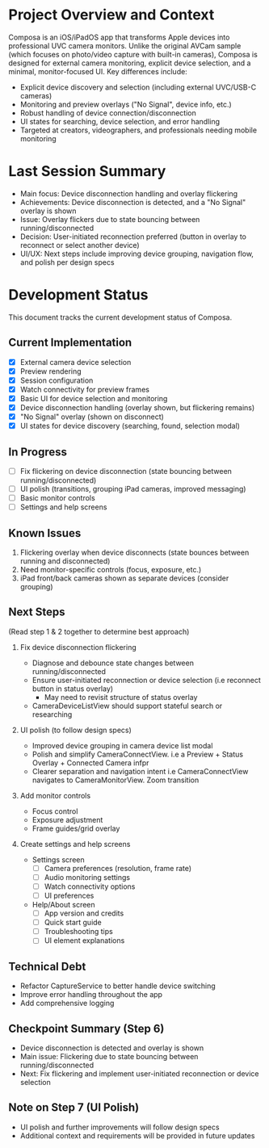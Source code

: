 # Project Overview and Context

Composa is an iOS/iPadOS app that transforms Apple devices into professional UVC camera monitors. Unlike the original AVCam sample (which focuses on photo/video capture with built-in cameras), Composa is designed for external camera monitoring, explicit device selection, and a minimal, monitor-focused UI. Key differences include:
- Explicit device discovery and selection (including external UVC/USB-C cameras)
- Monitoring and preview overlays ("No Signal", device info, etc.)
- Robust handling of device connection/disconnection
- UI states for searching, device selection, and error handling
- Targeted at creators, videographers, and professionals needing mobile monitoring

# Last Session Summary

- Main focus: Device disconnection handling and overlay flickering
- Achievements: Device disconnection is detected, and a "No Signal" overlay is shown
- Issue: Overlay flickers due to state bouncing between running/disconnected
- Decision: User-initiated reconnection preferred (button in overlay to reconnect or select another device)
- UI/UX: Next steps include improving device grouping, navigation flow, and polish per design specs

# Development Status

This document tracks the current development status of Composa.

## Current Implementation

- [x] External camera device selection
- [x] Preview rendering
- [x] Session configuration
- [x] Watch connectivity for preview frames
- [x] Basic UI for device selection and monitoring
- [x] Device disconnection handling (overlay shown, but flickering remains)
- [x] "No Signal" overlay (shown on disconnect)
- [x] UI states for device discovery (searching, found, selection modal)

## In Progress

- [ ] Fix flickering on device disconnection (state bouncing between running/disconnected)
- [ ] UI polish (transitions, grouping iPad cameras, improved messaging)
- [ ] Basic monitor controls
- [ ] Settings and help screens

## Known Issues

1. Flickering overlay when device disconnects (state bounces between running and disconnected)
2. Need monitor-specific controls (focus, exposure, etc.)
3. iPad front/back cameras shown as separate devices (consider grouping)

## Next Steps
(Read step 1 & 2 together to determine best approach)
1. Fix device disconnection flickering
   - Diagnose and debounce state changes between running/disconnected
   - Ensure user-initiated reconnection or device selection (i.e reconnect button in status overlay)
     - May need to revisit structure of status overlay
   - CameraDeviceListView should support stateful search or researching

2. UI polish (to follow design specs)
   - Improved device grouping in camera device list modal
   - Polish and simplify CameraConnectView. i.e a Preview + Status Overlay + Connected Camera infpr 
   - Clearer separation and navigation intent i.e CameraConnectView navigates to CameraMonitorView. Zoom transition

3. Add monitor controls
   - Focus control
   - Exposure adjustment
   - Frame guides/grid overlay

4. Create settings and help screens
   - Settings screen
     - [ ] Camera preferences (resolution, frame rate)
     - [ ] Audio monitoring settings
     - [ ] Watch connectivity options
     - [ ] UI preferences
   - Help/About screen
     - [ ] App version and credits
     - [ ] Quick start guide
     - [ ] Troubleshooting tips
     - [ ] UI element explanations

## Technical Debt

- Refactor CaptureService to better handle device switching
- Improve error handling throughout the app
- Add comprehensive logging

## Checkpoint Summary (Step 6)

- Device disconnection is detected and overlay is shown
- Main issue: Flickering due to state bouncing between running/disconnected
- Next: Fix flickering and implement user-initiated reconnection or device selection

## Note on Step 7 (UI Polish)

- UI polish and further improvements will follow design specs
- Additional context and requirements will be provided in future updates
